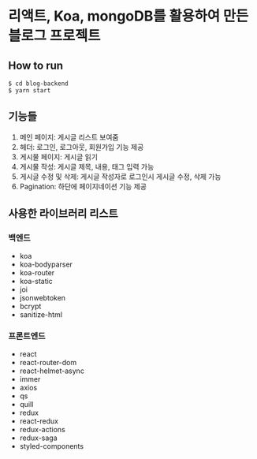 # 리액트, Koa, mongoDB를 활용하여 만든 블로그 프로젝트

## How to run
```
$ cd blog-backend
$ yarn start
```

## 기능들

1. 메인 페이지: 게시글 리스트 보여줌
2. 헤더: 로그인, 로그아웃, 회원가입 기능 제공
3. 게시물 페이지: 게시글 읽기
4. 게시물 작성: 게시글 제목, 내용, 태그 입력 가능
5. 게시글 수정 및 삭제: 게시글 작성자로 로그인시 게시글 수정, 삭제 가능
6. Pagination: 하단에 페이지네이션 기능 제공

## 사용한 라이브러리 리스트

### 백엔드

- koa
- koa-bodyparser
- koa-router
- koa-static
- joi
- jsonwebtoken
- bcrypt
- sanitize-html

### 프론트엔드

- react
- react-router-dom
- react-helmet-async
- immer
- axios
- qs
- quill
- redux
- react-redux
- redux-actions
- redux-saga    
- styled-components